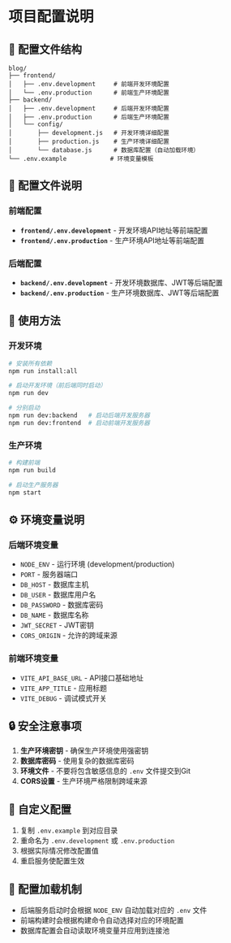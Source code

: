 # 项目配置说明

## 📁 配置文件结构

```
blog/
├── frontend/
│   ├── .env.development     # 前端开发环境配置
│   └── .env.production      # 前端生产环境配置
├── backend/
│   ├── .env.development     # 后端开发环境配置
│   ├── .env.production      # 后端生产环境配置
│   └── config/
│       ├── development.js   # 开发环境详细配置
│       ├── production.js    # 生产环境详细配置
│       └── database.js      # 数据库配置（自动加载环境）
└── .env.example            # 环境变量模板
```

## 🔧 配置文件说明

### 前端配置
- **`frontend/.env.development`** - 开发环境API地址等前端配置
- **`frontend/.env.production`** - 生产环境API地址等前端配置

### 后端配置
- **`backend/.env.development`** - 开发环境数据库、JWT等后端配置
- **`backend/.env.production`** - 生产环境数据库、JWT等后端配置

## 🚀 使用方法

### 开发环境
```bash
# 安装所有依赖
npm run install:all

# 启动开发环境（前后端同时启动）
npm run dev

# 分别启动
npm run dev:backend   # 启动后端开发服务器
npm run dev:frontend  # 启动前端开发服务器
```

### 生产环境
```bash
# 构建前端
npm run build

# 启动生产服务器
npm start
```

## ⚙️ 环境变量说明

### 后端环境变量
- `NODE_ENV` - 运行环境 (development/production)
- `PORT` - 服务器端口
- `DB_HOST` - 数据库主机
- `DB_USER` - 数据库用户名
- `DB_PASSWORD` - 数据库密码
- `DB_NAME` - 数据库名称
- `JWT_SECRET` - JWT密钥
- `CORS_ORIGIN` - 允许的跨域来源

### 前端环境变量
- `VITE_API_BASE_URL` - API接口基础地址
- `VITE_APP_TITLE` - 应用标题
- `VITE_DEBUG` - 调试模式开关

## 🔒 安全注意事项

1. **生产环境密钥** - 确保生产环境使用强密钥
2. **数据库密码** - 使用复杂的数据库密码
3. **环境文件** - 不要将包含敏感信息的 `.env` 文件提交到Git
4. **CORS设置** - 生产环境严格限制跨域来源

## 📝 自定义配置

1. 复制 `.env.example` 到对应目录
2. 重命名为 `.env.development` 或 `.env.production`
3. 根据实际情况修改配置值
4. 重启服务使配置生效

## 🔄 配置加载机制

- 后端服务启动时会根据 `NODE_ENV` 自动加载对应的 `.env` 文件
- 前端构建时会根据构建命令自动选择对应的环境配置
- 数据库配置会自动读取环境变量并应用到连接池
